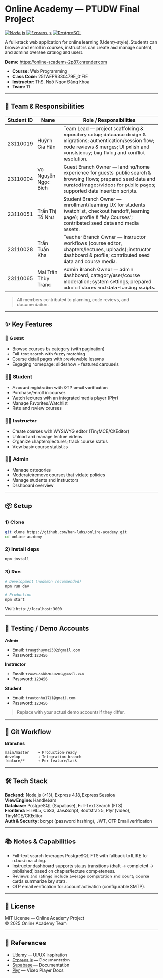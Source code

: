 # Online Academy — PTUDW Final Project

[![Node.js](https://img.shields.io/badge/Node.js-%E2%89%A518.x-green.svg)](https://nodejs.org/)
[![Express.js](https://img.shields.io/badge/Express.js-4.18-blue.svg)](https://expressjs.com/)
[![PostgreSQL](https://img.shields.io/badge/PostgreSQL-Supabase-336791.svg)](https://supabase.com/)

A full-stack web application for online learning (Udemy-style). Students can browse and enroll in courses, instructors can create and manage content, and admins oversee catalog and users.

**Demo:** https://online-academy-2p87.onrender.com

- **Course:** Web Programming  
- **Class Code:** 251WEPR330479E_01FIE  
- **Instructor:** ThS. Ngô Ngọc Đăng Khoa  
- **Team:** 11
---

## 👥 Team & Responsibilities

| Student ID | Name                         | Role / Responsibilities |
|------------|------------------------------|-------------------------|
| 23110019   | Huỳnh Gia Hân                | Team Lead — project scaffolding & repository setup; database design & migrations; authentication/session flow; code reviews & merges; UI polish and consistency; bug fixing and conflict resolution. |
| 23110004   | Võ Nguyễn Ngọc Bích          | Guest Branch Owner — landing/home experience for guests; public search & browsing flows; prepared seed data and curated images/videos for public pages; supported data insertion scripts. |
| 23110051   | Trần Thị Tố Như              | Student Branch Owner — enrollment/learning UX for students (watchlist, checkout handoff, learning page); profile & “My Courses”; contributed seed data and media assets. |
| 23110028   | Trần Tuấn Kha                | Teacher Branch Owner — instructor workflows (course editor, chapters/lectures, uploads); instructor dashboard & profile; contributed seed data and course media. |
| 23110065   | Mai Trần Thùy Trang          | Admin Branch Owner — admin dashboard, category/user/course moderation; system settings; prepared admin fixtures and data-loading scripts.|

> All members contributed to planning, code reviews, and documentation.


---

## ✨ Key Features

### 👀 Guest
- Browse courses by category (with pagination)
- Full-text search with fuzzy matching
- Course detail pages with previewable lessons
- Engaging homepage: slideshow + featured carousels

### 👨‍🎓 Student
- Account registration with OTP email verification
- Purchase/enroll in courses
- Watch lectures with an integrated media player (Plyr)
- Manage Favorites/Watchlist
- Rate and review courses

### 👨‍🏫 Instructor
- Create courses with WYSIWYG editor (TinyMCE/CKEditor)
- Upload and manage lecture videos
- Organize chapters/lectures; track course status
- View basic course statistics

### 🧑‍💼 Admin
- Manage categories
- Moderate/remove courses that violate policies
- Manage students and instructors
- Dashboard overview

---

## 📦 Setup

### 1) Clone
```bash
git clone https://github.com/han-labs/online-academy.git
cd online-academy
```

### 2) Install deps
```bash
npm install
```

### 3) Run
```bash
# Development (nodemon recommended)
npm run dev

# Production
npm start
```

Visit: `http://localhost:3000`

---

## 🧪 Testing / Demo Accounts

**Admin**
- Email: `trangthuymai302@gmail.com`  
- Password: `123456`

**Instructor**
- Email: `trantuankha030205@gmail.com`  
- Password: `123456`

**Student**
- Email: `trantonhu1711@gmail.com`  
- Password: `123456`

> Replace with your actual demo accounts if they differ.

---

## 🌿 Git Workflow

**Branches**
```
main/master    → Production-ready
develop        → Integration branch
feature/*      → Per feature/task
```

---

## 🛠 Tech Stack

**Backend:** Node.js (≥18), Express 4.18, Express Session  
**View Engine:** Handlebars  
**Database:** PostgreSQL (Supabase), Full-Text Search (FTS)  
**Frontend:** HTML5, CSS3, JavaScript, Bootstrap 5, Plyr (video), TinyMCE/CKEditor  
**Auth & Security:** bcrypt (password hashing), JWT, OTP Email verification

---

## 📚 Notes & Capabilities

- Full-text search leverages PostgreSQL FTS with fallback to ILIKE for robust matching.
- Instructor dashboard supports status transitions (draft → completed → published) based on chapter/lecture completeness.
- Reviews and ratings include average computation and count; course cards summarize key stats.
- OTP email verification for account activation (configurable SMTP).

---

## 📝 License

MIT License — Online Academy Project  
© 2025 Online Academy Team

---

## 🙏 References

- [Udemy](https://www.udemy.com) — UI/UX inspiration  
- [Express.js](https://expressjs.com/) — Documentation  
- [Supabase](https://supabase.com/docs) — Documentation  
- [Plyr](https://plyr.io/) — Video Player Docs
